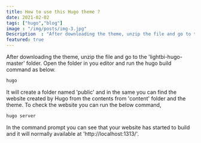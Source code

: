 ```yaml
---
title: How to use this Hugo theme ?
date: 2021-02-02
tags: ["hugo","blog"]
image : "/img/posts/img-3.jpg"
Description  : "After downloading the theme, unzip the file and go to the'lightbi-hugo-master' folder. Open the folder in you editor..."
featured: true
---
```


After downloading the theme, unzip the file and go to the 'lightbi-hugo-master' folder. Open the folder in you editor and run the hugo build command as below.

```bash
hugo
```


It will create a folder named 'public' and in the same you can find the website created by Hugo from the contents from 'content' folder and the theme.
To check the website you can run the below command, 

```bash
hugo server
```

In the command prompt you can see that your website has started to build and it will normally available at 'http://localhost:1313/'.

<!--Photo by Robert Katzki on Unsplash-->
